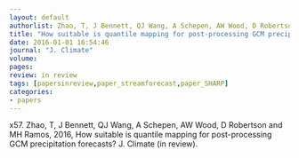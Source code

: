 ```yaml
---
layout: default
authorlist: Zhao, T, J Bennett, QJ Wang, A Schepen, AW Wood, D Robertson and MH Ramos
title: "How suitable is quantile mapping for post-processing GCM precipitation forecasts?"
date: 2016-01-01 16:54:46
journal: "J. Climate"
volume: 
pages:
review: in review
tags: [papersinreview,paper_streamforecast,paper_SHARP]
categories:
- papers
---
```


x57. Zhao, T, J Bennett, QJ Wang, A Schepen, AW Wood, D Robertson and MH Ramos, 2016, How suitable is quantile mapping for post-processing GCM precipitation forecasts?  J. Climate (in review).
